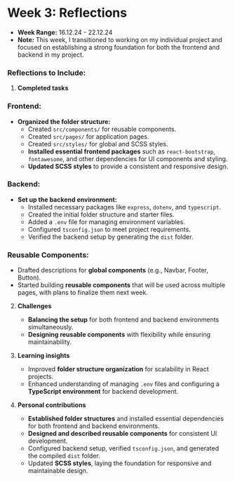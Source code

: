 # Week 3: Reflections
- **Week Range:** 16.12.24 - 22.12.24
- **Note:** This week, I transitioned to working on my individual project and focused on establishing a strong foundation for both the frontend and backend in my project.

### Reflections to Include:
1. **Completed tasks**
### Frontend:
- **Organized the folder structure:**
   - Created `src/components/` for reusable components.
   - Created `src/pages/` for application pages.
   - Created `src/styles/` for global and SCSS styles.
   - **Installed essential frontend packages** such as `react-bootstrap`, `fontawesome`, and other dependencies for UI components and styling.
   - **Updated SCSS styles** to provide a consistent and responsive design.

### Backend:
- **Set up the backend environment:**
  - Installed necessary packages like `express`, `dotenv`, and `typescript`.
  - Created the initial folder structure and starter files.
  - Added a `.env` file for managing environment variables.
  - Configured `tsconfig.json` to meet project requirements.
  - Verified the backend setup by generating the `dist` folder.

### Reusable Components:
- Drafted descriptions for **global components** (e.g., Navbar, Footer, Button).
- Started building **reusable components** that will be used across multiple pages, with plans to finalize them next week.

2. **Challenges**
   - **Balancing the setup** for both frontend and backend environments simultaneously.
   - **Designing reusable components** with flexibility while ensuring maintainability.

3. **Learning insights**
   - Improved **folder structure organization** for scalability in React projects.
   - Enhanced understanding of managing `.env` files and configuring a **TypeScript environment** for backend development.

4. **Personal contributions**
   - **Established folder structures** and installed essential dependencies for both frontend and backend environments.
   - **Designed and described reusable components** for consistent UI development.
   - Configured backend setup, verified `tsconfig.json`, and generated the compiled `dist` folder.
   - Updated **SCSS styles**, laying the foundation for responsive and maintainable design.